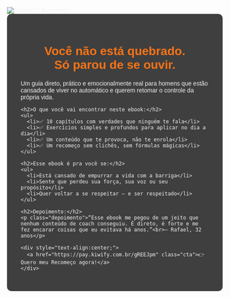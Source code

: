 <!DOCTYPE html>
<html lang="pt-BR">
<head>
  <meta charset="UTF-8" />
  <meta name="viewport" content="width=device-width, initial-scale=1" />
  <title>O Recomeço – Ebook para Homens</title>
  <style>
    body {
      margin: 0;
      font-family: Arial, sans-serif;
      background: url("https://i.imgur.com/tdd3VPw.jpeg") no-repeat center center fixed;
      background-size: cover;
      color: #f2f2f2;
    }

    .banner {
      width: 100%;
      max-height: 600px;
      object-fit: cover;
      display: block;
    }

    .container {
      max-width: 800px;
      margin: 0 auto;
      padding: 2rem;
      background-color: rgba(0, 0, 0, 0.75);
      border-radius: 10px;
    }

    h1, h2 {
      color: #f97316;
      text-align: center;
    }

    ul {
      margin-left: 1.5rem;
    }

    .cta {
      background: #f97316;
      color: white;
      padding: 1rem 2rem;
      font-size: 1.2rem;
      text-align: center;
      margin: 2rem auto;
      display: inline-block;
      border-radius: 6px;
      text-decoration: none;
    }

    .depoimento {
      font-style: italic;
      color: #ccc;
      border-left: 4px solid #f97316;
      padding-left: 1rem;
      margin: 1rem 0;
    }
  </style>
</head>
<body>
  <!-- Banner Topo -->
  <img src="https://i.imgur.com/SqhCuhj.jpeg" alt="Banner O Recomeço" class="banner" />

  <div class="container">
    <h1>Você não está quebrado.<br>Só parou de se ouvir.</h1>
    <p>Um guia direto, prático e emocionalmente real para homens que estão cansados de viver no automático e querem retomar o controle da própria vida.</p>

    <h2>O que você vai encontrar neste ebook:</h2>
    <ul>
      <li>✅ 10 capítulos com verdades que ninguém te fala</li>
      <li>✅ Exercícios simples e profundos para aplicar no dia a dia</li>
      <li>✅ Um conteúdo que te provoca, não te enrola</li>
      <li>✅ Um recomeço sem clichês, sem fórmulas mágicas</li>
    </ul>

    <h2>Esse ebook é pra você se:</h2>
    <ul>
      <li>Está cansado de empurrar a vida com a barriga</li>
      <li>Sente que perdeu sua força, sua voz ou seu propósito</li>
      <li>Quer voltar a se respeitar — e ser respeitado</li>
    </ul>

    <h2>Depoimento:</h2>
    <p class="depoimento">“Esse ebook me pegou de um jeito que nenhum conteúdo de coach conseguiu. É direto, é forte e me fez encarar coisas que eu evitava há anos.”<br>— Rafael, 32 anos</p>

    <div style="text-align:center;">
      <a href="https://pay.kiwify.com.br/gREEJpm" class="cta">👉 Quero meu Recomeço agora!</a>
    </div>
  </div>
</body>
</html>
